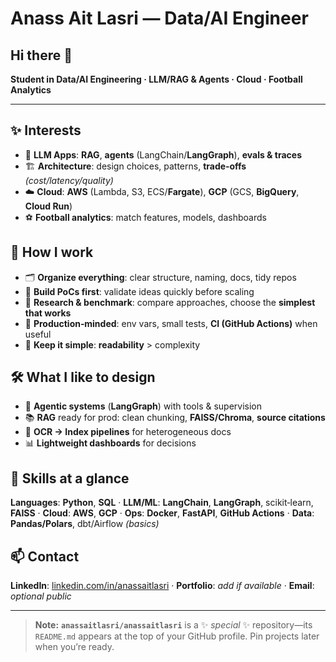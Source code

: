 # **Anass Ait Lasri** — Data/AI Engineer

## Hi there 👋

**Student in Data/AI Engineering · LLM/RAG & Agents · Cloud · Football Analytics**

---

## ✨ **Interests**

* 🧠 **LLM Apps**: **RAG**, **agents** (LangChain/**LangGraph**), **evals & traces**
* 🏗️ **Architecture**: design choices, patterns, **trade‑offs** *(cost/latency/quality)*
* ☁️ **Cloud**: **AWS** (Lambda, S3, ECS/**Fargate**), **GCP** (GCS, **BigQuery**, **Cloud Run**)
* ⚽ **Football analytics**: match features, models, dashboards

## 🧩 **How I work**

* 🗂️ **Organize everything**: clear structure, naming, docs, tidy repos
* 🧪 **Build PoCs first**: validate ideas quickly before scaling
* 🔎 **Research & benchmark**: compare approaches, choose the **simplest that works**
* 🚢 **Production‑minded**: env vars, small tests, **CI (GitHub Actions)** when useful
* 🧭 **Keep it simple**: **readability** > complexity

## 🛠️ **What I like to design**

* 🤖 **Agentic systems** (**LangGraph**) with tools & supervision
* 📚 **RAG** ready for prod: clean chunking, **FAISS/Chroma**, **source citations**
* 🧾 **OCR → Index pipelines** for heterogeneous docs
* 📊 **Lightweight dashboards** for decisions

## 🧠 **Skills at a glance**

**Languages**: **Python**, **SQL**  ·  **LLM/ML**: **LangChain**, **LangGraph**, scikit‑learn, **FAISS**  ·  **Cloud**: **AWS**, **GCP**  ·  **Ops**: **Docker**, **FastAPI**, **GitHub Actions**  ·  **Data**: **Pandas/Polars**, dbt/Airflow *(basics)*

## 📫 **Contact**

**LinkedIn**: [linkedin.com/in/anassaitlasri](https://www.linkedin.com/in/anassaitlasri)  ·  **Portfolio**: *add if available*  ·  **Email**: *optional public*

---

> **Note:** **`anassaitlasri/anassaitlasri`** is a ✨ *special* ✨ repository—its `README.md` appears at the top of your GitHub profile. Pin projects later when you’re ready.

